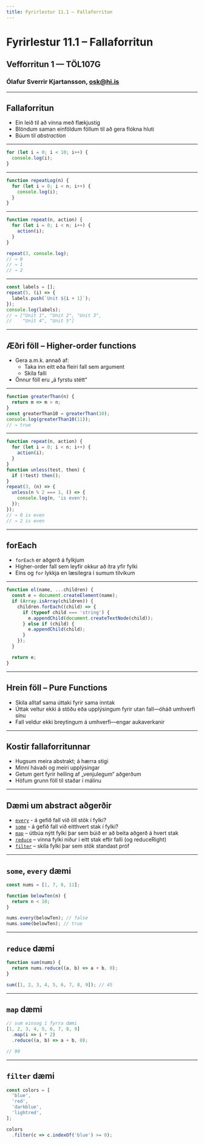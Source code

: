 ```yaml
---
title: Fyrirlestur 11.1 – Fallaforritun
---
```


# Fyrirlestur 11.1 – Fallaforritun

## Vefforritun 1 — TÖL107G

### Ólafur Sverrir Kjartansson, [osk@hi.is](mailto:osk@hi.is)

---

## Fallaforritun

* Ein leið til að vinna með flækjustig
* Blöndum saman einföldum föllum til að gera flókna hluti
* Búum til _abstraction_

***

```javascript
for (let i = 0; i < 10; i++) {
  console.log(i);
}
```

***

<!-- eslint-disable no-unused-vars -->

```javascript
function repeatLog(n) {
  for (let i = 0; i < n; i++) {
    console.log(i);
  }
}
```

***

<!-- eslint-disable no-undef -->

```javascript
function repeat(n, action) {
  for (let i = 0; i < n; i++) {
    action(i);
  }
}

repeat(3, console.log);
// → 0
// → 1
// → 2
```

***

<!-- eslint-disable no-undef -->

```javascript
const labels = [];
repeat(5, (i) => {
  labels.push(`Unit ${i + 1}`);
});
console.log(labels);
// → ["Unit 1", "Unit 2", "Unit 3",
//    "Unit 4", "Unit 5"]
```

***

## Æðri föll – Higher-order functions

* Gera a.m.k. annað af:
  - Taka inn eitt eða fleiri fall sem argument
  - Skila falli
* Önnur föll eru „á fyrstu stétt“

***

```javascript
function greaterThan(n) {
  return m => m > n;
}
const greaterThan10 = greaterThan(10);
console.log(greaterThan10(11));
// → true
```

***

```javascript
function repeat(n, action) {
  for (let i = 0; i < n; i++) {
    action(i);
  }
}
function unless(test, then) {
  if (!test) then();
}
repeat(3, (n) => {
  unless(n % 2 === 1, () => {
    console.log(n, 'is even');
  });
});
// → 0 is even
// → 2 is even
```

***

## forEach

* `forEach` er aðgerð á fylkjum
* Higher-order fall sem leyfir okkur að ítra yfir fylki
* Eins og `for` lykkja en læsilegra í sumum tilvikum

***

<!-- eslint-disable no-unused-vars -->

```javascript
function el(name, ...children) {
  const e = document.createElement(name);
  if (Array.isArray(children)) {
    children.forEach((child) => {
      if (typeof child === 'string') {
        e.appendChild(document.createTextNode(child));
      } else if (child) {
        e.appendChild(child);
      }
    });
  }

  return e;
}
```

***

## Hrein föll – Pure Functions

* Skila alltaf sama úttaki fyrir sama inntak
* Úttak veltur ekki á stöðu eða upplýsingum fyrir utan fall—óháð umhverfi sínu
* Fall veldur ekki breytingum á umhverfi—engar aukaverkanir

***

## Kostir fallaforritunnar

* Hugsum meira abstrakt; á hærra stigi
* Minni hávaði og meiri upplýsingar
* Getum gert fyrir helling af „venjulegum“ aðgerðum
* Höfum grunn föll til staðar í málinu

***

## Dæmi um abstract aðgerðir

* [`every`](https://developer.mozilla.org/en-US/docs/Web/JavaScript/Reference/Global_Objects/Array/every) - á gefið fall við öll stök í fylki?
* [`some`](https://developer.mozilla.org/en/docs/Web/JavaScript/Reference/Global_Objects/Array/some) - á gefið fall við eitthvert stak í fylki?
* [`map`](https://developer.mozilla.org/en/docs/Web/JavaScript/Reference/Global_Objects/Array/map) – útbúa nýtt fylki þar sem búið er að beita aðgerð á hvert stak
* [`reduce`](https://developer.mozilla.org/en-US/docs/Web/JavaScript/Reference/Global_Objects/Array/Reduce) – vinna fylki niður í eitt stak eftir falli (og reduceRight)
* [`filter`](https://developer.mozilla.org/en/docs/Web/JavaScript/Reference/Global_Objects/Array/filter) – skila fylki þar sem stök standast próf

***

## `some`, `every` dæmi

```javascript
const nums = [1, 7, 8, 11];

function belowTen(n) {
  return n < 10;
}

nums.every(belowTen); // false
nums.some(belowTen); // true
```

***

## `reduce` dæmi

```javascript
function sum(nums) {
  return nums.reduce((a, b) => a + b, 0);
}

sum([1, 2, 3, 4, 5, 6, 7, 8, 9]); // 45
```

***

## `map` dæmi

```javascript
// sum einsog í fyrra dæmi
[1, 2, 3, 4, 5, 6, 7, 8, 9]
  .map(i => i * 2)
  .reduce((a, b) => a + b, 0);

// 90
```

***

## `filter` dæmi

```javascript
const colors = [
  'blue',
  'red',
  'darkblue',
  'lightred',
];

colors
  .filter(c => c.indexOf('blue') >= 0);
```
